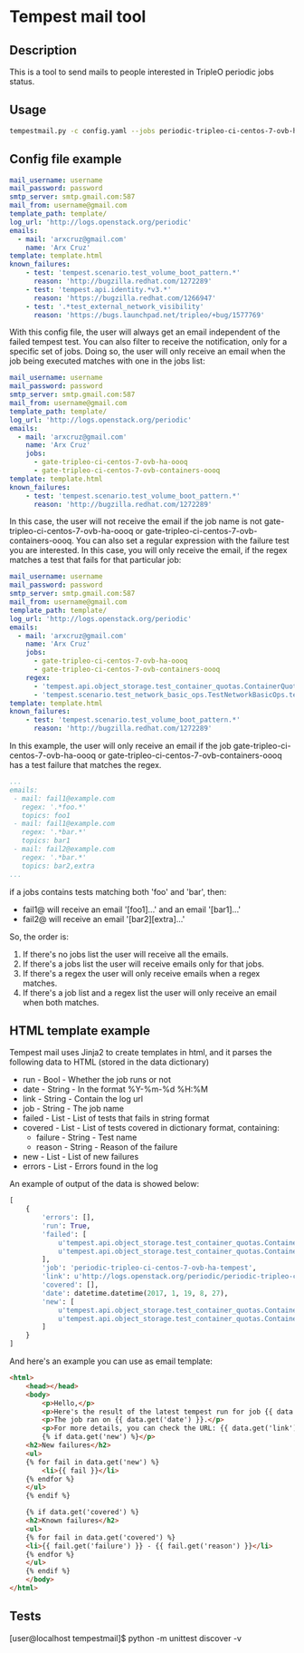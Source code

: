 Tempest mail tool
=================

Description
-----------

This is a tool to send mails to people interested in TripleO periodic jobs
status.

Usage
-----

```bash
tempestmail.py -c config.yaml --jobs periodic-tripleo-ci-centos-7-ovb-ha-tempest
```

Config file example
-------------------

```yaml
mail_username: username
mail_password: password
smtp_server: smtp.gmail.com:587
mail_from: username@gmail.com
template_path: template/
log_url: 'http://logs.openstack.org/periodic'
emails:
  - mail: 'arxcruz@gmail.com'
    name: 'Arx Cruz'
template: template.html
known_failures:
    - test: 'tempest.scenario.test_volume_boot_pattern.*'
      reason: 'http://bugzilla.redhat.com/1272289'
    - test: 'tempest.api.identity.*v3.*'
      reason: 'https://bugzilla.redhat.com/1266947'
    - test: '.*test_external_network_visibility'
      reason: 'https://bugs.launchpad.net/tripleo/+bug/1577769'
```

With this config file, the user will always get an email independent of the
failed tempest test.
You can also filter to receive the notification, only for a specific set of
jobs. Doing so, the user will only receive an email when the job being
executed matches with one in the jobs list:

```yaml
mail_username: username
mail_password: password
smtp_server: smtp.gmail.com:587
mail_from: username@gmail.com
template_path: template/
log_url: 'http://logs.openstack.org/periodic'
emails:
  - mail: 'arxcruz@gmail.com'
    name: 'Arx Cruz'
    jobs:
      - gate-tripleo-ci-centos-7-ovb-ha-oooq
      - gate-tripleo-ci-centos-7-ovb-containers-oooq
template: template.html
known_failures:
    - test: 'tempest.scenario.test_volume_boot_pattern.*'
      reason: 'http://bugzilla.redhat.com/1272289'
```

In this case, the user will not receive the email if the job name is not
gate-tripleo-ci-centos-7-ovb-ha-oooq or
gate-tripleo-ci-centos-7-ovb-containers-oooq.
You can also set a regular expression with the failure test you are interested.
In this case, you will only receive the email, if the regex matches a test that
fails for that particular job:

```yaml
mail_username: username
mail_password: password
smtp_server: smtp.gmail.com:587
mail_from: username@gmail.com
template_path: template/
log_url: 'http://logs.openstack.org/periodic'
emails:
  - mail: 'arxcruz@gmail.com'
    name: 'Arx Cruz'
    jobs:
      - gate-tripleo-ci-centos-7-ovb-ha-oooq
      - gate-tripleo-ci-centos-7-ovb-containers-oooq
    regex:
      - 'tempest.api.object_storage.test_container_quotas.ContainerQuotasTest'
      - 'tempest.scenario.test_network_basic_ops.TestNetworkBasicOps.test_mtu_sized_frames'
template: template.html
known_failures:
    - test: 'tempest.scenario.test_volume_boot_pattern.*'
      reason: 'http://bugzilla.redhat.com/1272289'
```

In this example, the user will only receive an email if the job
gate-tripleo-ci-centos-7-ovb-ha-oooq or
gate-tripleo-ci-centos-7-ovb-containers-oooq has a test failure that matches
the regex.

```yaml
...
emails:
 - mail: fail1@example.com
   regex: '.*foo.*'
   topics: foo1
 - mail: fail1@example.com
   regex: '.*bar.*'
   topics: bar1
 - mail: fail2@example.com
   regex: '.*bar.*'
   topics: bar2,extra
...
```

if a jobs contains tests matching both 'foo' and 'bar', then:
* fail1@ will receive an email '[foo1]...' and an email '[bar1]...'
* fail2@ will receive an email '[bar2][extra]...'


So, the order is:

1. If there's no jobs list the user will receive all the emails.
1. If there's a jobs list the user will receive emails only for that jobs.
1. If there's a regex the user will only receive emails when a regex matches.
1. If there's a job list and a regex list the user will only receive an email
   when both matches.

HTML template example
---------------------

Tempest mail uses Jinja2 to create templates in html, and it parses the
following data to HTML (stored in the data dictionary)

* run - Bool - Whether the job runs or not
* date - String - In the format %Y-%m-%d %H:%M
* link - String - Contain the log url
* job - String - The job name
* failed - List - List of tests that fails in string format
* covered - List - List of tests covered in dictionary format, containing:
    * failure - String - Test name
    * reason - String - Reason of the failure
* new - List - List of new failures
* errors - List - Errors found in the log

An example of output of the data is showed below:

```python
[
    {
        'errors': [],
        'run': True,
        'failed': [
            u'tempest.api.object_storage.test_container_quotas.ContainerQuotasTest.test_upload_too_many_objects',
            u'tempest.api.object_storage.test_container_quotas.ContainerQuotasTest.test_upload_valid_object'
        ],
        'job': 'periodic-tripleo-ci-centos-7-ovb-ha-tempest',
        'link': u'http://logs.openstack.org/periodic/periodic-tripleo-ci-centos-7-ovb-ha-tempest/1ce5e95/console.html',
        'covered': [],
        'date': datetime.datetime(2017, 1, 19, 8, 27),
        'new': [
            u'tempest.api.object_storage.test_container_quotas.ContainerQuotasTest.test_upload_too_many_objects',
            u'tempest.api.object_storage.test_container_quotas.ContainerQuotasTest.test_upload_valid_object'
        ]
    }
]
```

And here's an example you can use as email template:

```html
<html>
    <head></head>
    <body>
        <p>Hello,</p>
        <p>Here's the result of the latest tempest run for job {{ data.get('job') }}.</p>
        <p>The job ran on {{ data.get('date') }}.</p>
        <p>For more details, you can check the URL: {{ data.get('link') }}
        {% if data.get('new') %}</p>
    <h2>New failures</h2>
    <ul>
    {% for fail in data.get('new') %}
        <li>{{ fail }}</li>
    {% endfor %}
    </ul>
    {% endif %}

    {% if data.get('covered') %}
    <h2>Known failures</h2>
    <ul>
    {% for fail in data.get('covered') %}
    <li>{{ fail.get('failure') }} - {{ fail.get('reason') }}</li>
    {% endfor %}
    </ul>
    {% endif %}
    </body>
</html>
```

Tests
-----

[user@localhost tempestmail]$ python -m unittest discover -v

